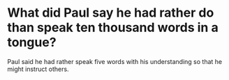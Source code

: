 # What did Paul say he had rather do than speak ten thousand words in a tongue?

Paul said he had rather speak five words with his understanding so that he might instruct others.
